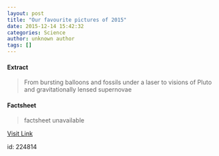 ```yaml
---
layout: post
title: "Our favourite pictures of 2015"
date: 2015-12-14 15:42:32
categories: Science
author: unknown author
tags: []
---
```



#### Extract
>From bursting balloons and fossils under a laser to visions of Pluto and gravitationally lensed supernovae

#### Factsheet
>factsheet unavailable

[Visit Link](http://physicsworld.com/cws/article/news/2015/dec/14/our-favourite-pictures-of-2015)

id:  224814
